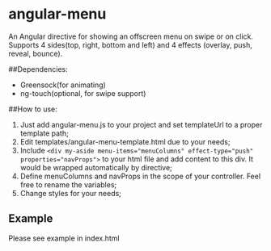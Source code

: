 angular-menu
=====================

An Angular directive for showing an offscreen menu on swipe or on click.
Supports 4 sides(top, right, bottom and left) and 4 effects (overlay, push, reveal, bounce).

##Dependencies:

 - Greensock(for animating)
 - ng-touch(optional, for swipe support)

##How to use:

  1. Just add angular-menu.js to your project and set templateUrl to a proper template path;
  2. Edit templates/angular-menu-template.html due to your needs;
  3. Include ```<div my-aside menu-items="menuColumns" effect-type="push" properties="navProps">``` to your html file and add content to this div. It would be wrapped automatically by directive;
  4. Define menuColumns and navProps in the scope of your controller. Feel free to rename the variables;
  5. Change styles for your needs;

## Example
Please see example in index.html
